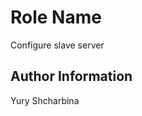 Role Name
=========

Configure slave server

Author Information
------------------

Yury Shcharbina
